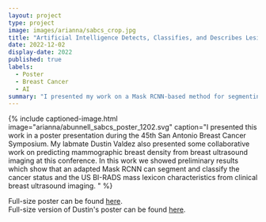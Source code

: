 ```yaml
---
layout: project
type: project
image: images/arianna/sabcs_crop.jpg
title: "Artificial Intelligence Detects, Classifies, and Describes Lesions in Clinical Breast Ultrasound Images"
date: 2022-12-02
display-date: 2022
published: true
labels:
  - Poster
  - Breast Cancer
  - AI
summary: "I presented my work on a Mask RCNN-based method for segmenting, classfying, and describing breast lesions in ultrasound according to the BI-RADS masses lexicon for ultrasound at the San Antonio Breast Cancer Symposium."
---
```

{% include captioned-image.html image="arianna/abunnell_sabcs_poster_1202.svg" caption="I presented this work in a poster presentation during the 45th San Antonio Breast Cancer Symposium. My labmate Dustin Valdez also presented some collaborative work on predicting mammographic breast density from breast ultrasound imaging at this conference. In this work we showed preliminary results which show that an adapted Mask RCNN can segment and classify the cancer status and the US BI-RADS mass lexicon characteristics from clinical breast ultrasound imaging. " %}
 
Full-size poster can be found <a href = "../resources/poster_abunnell.pdf">here</a>. <br/>
Full-size version of Dustin's poster can be found <a href = "../resources/dustin_sabcs.pdf">here</a>. 